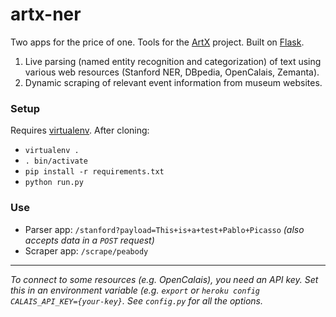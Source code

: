 artx-ner
========

Two apps for the price of one. Tools for the [ArtX](http://github.com/hyperstudio/artx) project. Built on [Flask](http://flask.pocoo.org/).

1. Live parsing (named entity recognition and categorization) of text using various web resources (Stanford NER, DBpedia, OpenCalais, Zemanta).
2. Dynamic scraping of relevant event information from museum websites.

### Setup

Requires [virtualenv](http://www.virtualenv.org/en/latest/). After cloning:

* `virtualenv .`
* `. bin/activate`
* `pip install -r requirements.txt`
* `python run.py`

### Use

* Parser app: `/stanford?payload=This+is+a+test+Pablo+Picasso` *(also accepts data in a `POST` request)*
* Scraper app: `/scrape/peabody`

* * *

*To connect to some resources (e.g. OpenCalais), you need an API key. Set this in an environment variable (e.g. `export` or `heroku config CALAIS_API_KEY={your-key}`. See `config.py` for all the options.*